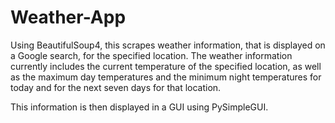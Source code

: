 # Weather-App

Using BeautifulSoup4, this scrapes weather information, that is displayed on a Google search, for the specified location. The weather information currently includes the current temperature of the specified location, as well as the maximum day temperatures and the minimum night temperatures for today and for the next seven days for that location.

This information is then displayed in a GUI using PySimpleGUI.
